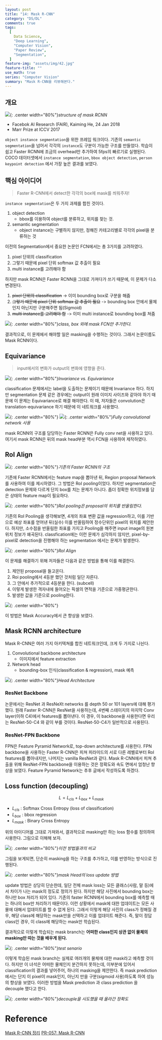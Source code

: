 ```yaml
---
layout: post
title: "14: Mask R-CNN"
category: "DS/DL"
comments: true
tags:
  [
    Data Science,
    "Deep Learning",
    "Computer Vision",
    "Paper Review",
    "Segmentation",
  ]
feature-img: "assets/img/42.jpg"
feature-title: ""
use_math: true
series: "Computer Vision"
summary: "Mask R-CNN을 리뷰해본다."
---
```


## 개요

![](https://image.slidesharecdn.com/pr057maskrcnn-180107092616/95/pr057-mask-rcnn-60-638.jpg?cb=1515317235){: .center width="80%"}_structure of mask RCNN_

- Facebok AI Research (FAIR), Kaiming He, 24 Jan 2018
- Marr Prize at ICCV 2017

`object instance segmentation`을 위한 프레임 워크이다. 기존의 `semantic segmentation`을 넘어서 각각의 `instance`도 구분이 가능한 구조를 만들었다. 학습이 쉽고 Faster RCNN에 조금의 overhead만 추가하여 5fps의 빠르기로 실행된다. COCO 데이터셋에서 `instance segmentation`, `bbox object detection`, `person keypoint detection` 에서 가장 높은 결과를 보였다.

## 핵심 아이디어

> Faster R-CNN에서 detect한 각각의 box에 mask를 씌워주자!

`instance segmentation`은 두 가지 과제를 합친 것이다.

1. object detection
   - bbox를 이용하여 object를 분류하고, 위치를 찾는 것.
2. semantic segmentation
   - object instance는 구별하지 않지만, 정해진 카테고리별로 각각의 pixel을 분류하는 것

이전의 Segmentation에서 중요한 논문인 FCN에서는 총 3가지를 고려하였다.

1. pixel 단위의 classification
2. 그렇기 때문에 pixel 단위 softmax 값 추출이 필요
3. multi instance를 고려해야 함

하지만 mask RCNN은 Faster RCNN을 그대로 가져다가 쓰기 때문에, 이 문제가 다소 변경된다.

1. ~~pixel 단위의 classification~~ -> 이미 bounding box로 구분을 해줌
2. ~~그렇기 때문에 pixel 단위 softmax 값 추출이 필요~~ -> bounding box 안에서 물체 인지 아닌지만 구분해주면 됨(Sigmoid)
3. ~~multi instance를 고려해야 함~~ -> 이미 multi instance로 bounding box를 쳐줌

![](https://image.slidesharecdn.com/pr057maskrcnn-180107092616/95/pr057-mask-rcnn-18-638.jpg?cb=1515317235){: .center width="80%"}_class, box 외에 mask FCN만 추가한다._

결과적으로, 이 문제에서 해야할 일은 masking을 수행하는 것이다. 그래서 논문이름도 Mask RCNN이다.

## Equivariance

> input에서의 변화가 output의 변화에 영향을 준다.

![](https://image.slidesharecdn.com/pr057maskrcnn-180107092616/95/pr057-mask-rcnn-39-638.jpg?cb=1515317235){: .center width="80%"}_Invariance vs. Equivariance_

classification 문제에서는 label을 도출하는 문제이기 때문에 Invariance 하다. 하지만 segmentation 문제 같은 경우에는 output이 원래 이미지 사이즈와 같아야 하기 때문에 이 문제는 Equivariance로 해결 해야한다. 이 때, 저자들은 convolution은 translation-equivariance 하기 때문에 이 네트워크를 사용했다.

![](https://image.slidesharecdn.com/pr057maskrcnn-180107092616/95/pr057-mask-rcnn-41-638.jpg?cb=1515317235){: .center width="80%"}
![](https://image.slidesharecdn.com/pr057maskrcnn-180107092616/95/pr057-mask-rcnn-42-638.jpg?cb=1515317235){: .center width="80%"}_Fully convolutional network 사용_

mask RCNN의 구조를 담당하는 Faster RCNN은 Fully conv net을 사용하고 있다. 여기서 mask RCNN은 뒤의 mask head부분 역시 FCN을 사용하여 제작하였다.

## RoI Align

![](https://image.slidesharecdn.com/pr057maskrcnn-180107092616/95/pr057-mask-rcnn-47-638.jpg?cb=1515317235){: .center width="80%"}_기존의 Faster RCNN의 구조_

기존에 Faster RCNN에서는 feature map을 뽑아낸 뒤, Region proposal Network를 사용하여 이를 제시하였다. 그 방법은 RoI pooling이었다. 하지만 segmentation은 detection 문제와 다르게 단지 box를 치는 문제가 아니다. 좀더 정확한 위치정보를 담은 상태의 feature map이 필요하다.

![](https://image.slidesharecdn.com/pr057maskrcnn-180107092616/95/pr057-mask-rcnn-54-638.jpg?cb=1515317235){: .center width="80%"}_RoI pooling은 proposal의 위치를 반올림한다._

기존의 RoI Pooling을 생각해보면, 4개의 좌표 변환 값을 regression하고, 이를 기반으로 예상 좌표를 얻어낸 뒤(실수) 이를 반올림하여 정수단위인 pixel의 위치를 제안한다. 하지만, 소수점을 반올림한 좌표를 가지고 Pooling을 해주면 input image의 원본 위치 정보가 왜곡된다. classfication에는 이런 문제가 심각하지 않지만, pixel-by-pixel로 detection을 진행해야 하는 segmentation 에서는 문제가 발생한다.

![](https://image.slidesharecdn.com/pr057maskrcnn-180107092616/95/pr057-mask-rcnn-58-638.jpg?cb=1515317235){: .center width="80%"}_RoI Align_

이 문제를 해결하기 위해 저자들은 다음과 같은 방법을 통해 이를 해결한다.

1. 제안된 proposal을 들고온다.
2. Roi pooling에서 4등분 했던 것처럼 일단 자른다.
3. 그 안에서 추가적으로 4등분을 한다. (subcell)
4. 이렇게 발생한 격자내에 들어오는 픽셀의 면적을 기준으로 가중평균한다.
5. 발생한 값을 기준으로 pooling한다.

![](https://image.slidesharecdn.com/pr057maskrcnn-180107092616/95/pr057-mask-rcnn-45-638.jpg?cb=1515317235){: .center width="80%"}

이 방법은 Mask Accuracy에서 큰 향상을 보였다.

## Mask RCNN architecture

Mask R-CNN은 여러 가지 아키텍쳐를 합친 네트워크인데, 크게 두 가지로 나뉜다.

1. Convolutional backbone architecture
   - 이미지에서 feature extraction
2. Network head
   - bounding-box 인식(classification & regression), mask 예측

![](https://image.slidesharecdn.com/pr057maskrcnn-180107092616/95/pr057-mask-rcnn-64-638.jpg?cb=1515317235){: .center width="80%"}_Head Architecture_

### ResNet Backbone

논문에서는 ResNet 과 ResNeXt networks 를 depth 50 or 101 layers에 대해 평가했다. 원래 Faster R-CNN은 ResNet을 사용하는데, 4번째 스테이지의 마지막 Conv layer(이하 C4)에서 features를 뽑아낸다.
이 경우, 이 backbone을 사용한다면 우리는 ResNet-50-C4 와 같이 부를 것이다. ResNet-50-C4가 일반적으로 사용된다.

### ResNet-FPN Backbone

FPN은 Feature Pyramid Network로, top-down architecture를 사용한다. FPN backbone을 사용하는 Faster R-CNN은 피쳐 피라미드의 서로 다른 레벨로부터 RoI features를 뽑아내지만, 나머지는 vanilla ResNet과 같다. Mask R-CNN에서 피쳐 추출을 위해 ResNet-FPN backbone을 이용하는 것은 정확도와 속도 면에서 엄청난 향상을 보였다. Feature Pyramid Network는 추후 글에서 작성하도록 하겠다.

## Loss function (decoupling)

$$
L = L_{cls} + L_{box} + L_{mask}
$$

- $L_{cls}$ : Softmax Cross Entropy (loss of classification)
- $L_{box}$ : bbox regression
- $L_{mask}$ : Binary Cross Entropy

위의 아이디어를 그대로 가져와서, 결과적으로 masking만 하는 loss 함수를 정의하여 사용한다. 그림으로 이해해 보자.

![](https://image.slidesharecdn.com/pr057maskrcnn-180107092616/95/pr057-mask-rcnn-27-638.jpg?cb=1515317235){: .center width="80%"}_이전 방법들과의 비교_

그림을 보게되면, 단순히 masking을 하는 구조를 추가하고, 이를 반영하는 방식으로 진행된다.

![](https://image.slidesharecdn.com/pr057maskrcnn-180107092616/95/pr057-mask-rcnn-35-638.jpg?cb=1515317235){: .center width="80%"}_mask Head의 loss update 방법_

update 방법은 상당히 단순한데, 일단 전체 mask loss는 모든 클래스(사람, 말 등)에서 차이가 나는 mask의 정도로 정의가 된다. 하지만 해당 사진에서 bounding box는 하나만 box 처리가 되어 있다. 기존의 faster RCNN에서 bounding box를 예측할 때는 하나의 box만 처리하기 때문이다. 이런 상황에서 mask에 대한 업데이트는 모든 사물에 대해서 업데이트를 할 수 없게 된다. 그래서 이렇게 해당 사진의 class가 정해질 경우, 해당 class에 해당하는 mask만을 선택하고 이를 업데이트 해준다. 즉, 말이 정답 class인 경우, 이 class에 해당하는 mask만 학습된다.

결과적으로 이렇게 학습되는 mask branch는 **어떠한 class인지 상관 없이 물체의 masking만 따는 것을 배우게 된다.**

![](https://image.slidesharecdn.com/pr057maskrcnn-180107092616/95/pr057-mask-rcnn-37-638.jpg?cb=1515317235){: .center width="80%"}_test senario_

이렇게 학습된 mask branch는 실제로 여러개의 물체에 대한 mask라고 예측할 것이다. 하지만 이 녀석은 어떠한 물체인지 분간하지 못하는데, 이부분에 있어서 classification의 결과를 넣어주어, 하나의 masking을 제안한다. 즉 mask prediction에서는 단지 이 pixel이 mask인지, 아닌지 만을 구분(sigmoid 사용)하도록 하여 성능의 향상을 보였다. 이러한 방법을 Mask prediction 과 class prediction 을 decouple 했다고 한다.

![](https://image.slidesharecdn.com/pr057maskrcnn-180107092616/95/pr057-mask-rcnn-38-638.jpg?cb=1515317235){: .center width="80%"}_decouple을 시도했을 때 올라간 정확도_

# Reference

[Mask R-CNN 정리](https://mylifemystudy.tistory.com/82)
[PR-057: Mask R-CNN](https://www.youtube.com/watch?v=RtSZALC9DlU&t=248s)
